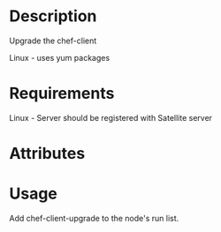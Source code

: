 Description
===========

Upgrade the chef-client

Linux - uses yum packages

Requirements
============

Linux - Server should be registered with Satellite server

Attributes
==========

Usage
=====

Add chef-client-upgrade to the node's run list.
